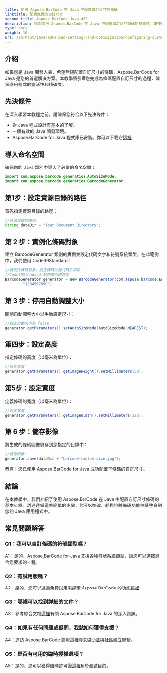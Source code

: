 ```yaml
---
title: 使用 Aspose.BarCode 在 Java 中配置自訂尺寸的條碼
linktitle: 配置條碼的自訂尺寸
second_title: Aspose.BarCode Java API
description: 探索使用 Aspose.BarCode 在 Java 中配置自訂尺寸條碼的簡單性。請按照我們的逐步教學進行精確配置。
type: docs
weight: 10
url: /zh-hant/java/advanced-settings-and-optimization/configuring-custom-size-barcode/
---
```

## 介紹

如果您是 Java 開發人員，希望無縫配置自訂尺寸的條碼，Aspose.BarCode for Java 是您的首選解決方案。本教學將引導您完成為條碼配置自訂尺寸的過程，確保應用程式的靈活性和精確度。

## 先決條件

在深入學習本教程之前，請確保您符合以下先決條件：

- 對 Java 程式設計有基本的了解。
- 一個有效的 Java 開發環境。
-  Aspose.BarCode for Java 程式庫已安裝。你可以下載它[這裡](https://releases.aspose.com/barcode/java/).

## 導入命名空間

確保您的 Java 類別中導入了必要的命名空間：

```java
import com.aspose.barcode.generation.AutoSizeMode;
import com.aspose.barcode.generation.BarcodeGenerator;

```

## 第1步：設定資源目錄的路徑

首先指定資源目錄的路徑：

```java
//資源目錄的路徑。
String dataDir = "Your Document Directory";
```

## 第 2 步：實例化條碼對象

建立 BarcodeGenerator 類別的實例並設定代碼文字和符號系統類型。在此範例中，我們使用 Code39Standard：

```java
//實例化條碼對象，設定條碼的程式碼文字和
//Code39Standard 的符號系統類型
BarcodeGenerator generator = new BarcodeGenerator(com.aspose.barcode.EncodeTypes.CODE_39_STANDARD,
		"1234567890");
```

## 第 3 步：停用自動調整大小

關閉自動調整大小以手動設定尺寸：

```java
//設定自動大小為 false
generator.getParameters().setAutoSizeMode(AutoSizeMode.NEAREST);
```

## 第四步：設定高度

指定條碼的高度（以毫米為單位）：

```java
//設定高度
generator.getParameters().getImageHeight().setMillimeters(50);
```

## 第5步：設定寬度

定義條碼的寬度（以毫米為單位）：

```java
//設定寬度
generator.getParameters().getImageWidth().setMillimeters(120);
```

## 第 6 步：儲存影像

將生成的條碼圖像儲存到您指定的目錄中：

```java
//儲存影像
generator.save(dataDir + "barcode-custom-size.jpg");
```

恭喜！您已使用 Aspose.BarCode for Java 成功配置了條碼的自訂尺寸。

## 結論

在本教學中，我們介紹了使用 Aspose.BarCode 在 Java 中配置自訂尺寸條碼的基本步驟。透過遵循這些簡單的步驟，您可以準確、輕鬆地將條碼功能無縫整合到您的 Java 應用程式中。

## 常見問題解答

### Q1：我可以自訂條碼的符號類型嗎？

A1：是的，Aspose.BarCode for Java 支援各種符號系統類型，讓您可以選擇適合您要求的一種。

### Q2：有試用版嗎？

 A2：是的，您可以透過免費試用來探索 Aspose.BarCode 的功能[這裡](https://releases.aspose.com/).

### Q3：哪裡可以找到詳細的文件？

 A3：參考綜合文檔[這裡](https://reference.aspose.com/barcode/java/)有關 Aspose.BarCode for Java 的深入資訊。

### Q4：如果有任何問題或疑問，我該如何獲得支援？

 A4：造訪 Aspose.BarCode 論壇[這裡](https://forum.aspose.com/c/barcode/13)尋求協助並與社區建立聯繫。

### Q5：是否有可用的臨時授權選項？

 A5：是的，您可以獲得臨時許可證[這裡](https://purchase.aspose.com/temporary-license/)用於測試目的。